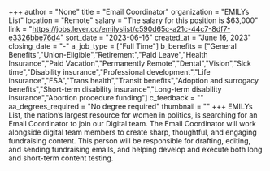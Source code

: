+++
author = "None"
title = "Email Coordinator"
organization = "EMILYs List"
location = "Remote"
salary = "The salary for this position is $63,000"
link = "https://jobs.lever.co/emilyslist/c590d65c-a21c-44c7-8df7-e3326bbe76d4"
sort_date = "2023-06-16"
created_at = "June 16, 2023"
closing_date = "-"
a_job_type = ["Full Time"]
b_benefits = ["General Benefits","Union-Eligible","Retirement","Paid Leave","Health Insurance","Paid Vacation","Permanently Remote","Dental","Vision","Sick time","Disability insurance","Professional development","Life insurance","FSA","Trans health","Transit benefits","Adoption and surrogacy benefits","Short-term disability insurance","Long-term disability insurance","Abortion procedure funding"]
c_feedback = ""
aa_degrees_required = "No degree required"
thumbnail = ""
+++
EMILYs List, the nation’s largest resource for women in politics, is searching for an Email Coordinator to join our Digital team. The Email Coordinator will work alongside digital team members to create sharp, thoughtful, and engaging fundraising content. This person will be responsible for drafting, editing, and sending fundraising emails, and helping develop and execute both long and short-term content testing.